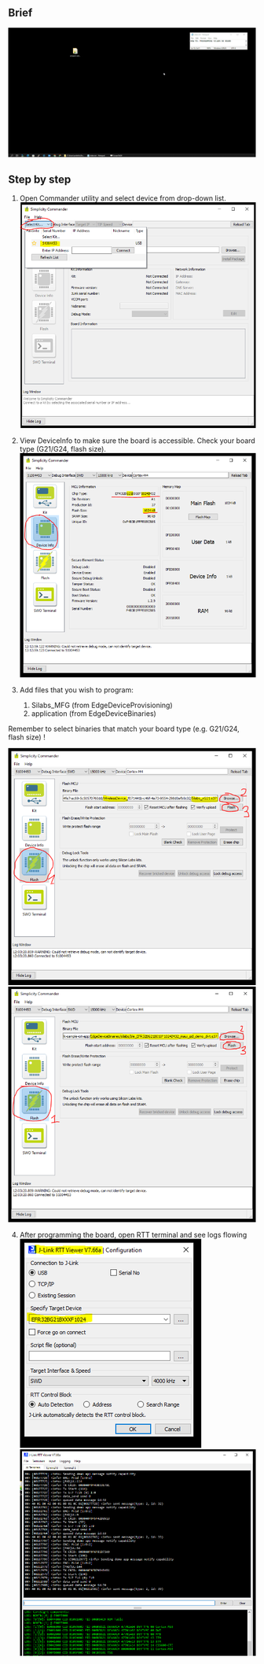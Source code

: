 ## Brief
![Alt text]( ./00_TLDR_Silabs_programming.gif "How to program SiLabs DK board")

## Step by step
1) Open Commander utility and select device from drop-down list.
![Alt text]( ./01_open_and_select_kit.PNG)

2) View DeviceInfo to make sure the board is accessible. Check your board type (G21/G24, flash size).
![Alt text]( ./02_view_device_info.PNG)

3) Add files that you wish to program:  
   1) Silabs_MFG (from EdgeDeviceProvisioning)
   2) application (from EdgeDeviceBinaries)  

Remember to select binaries that match your board type (e.g. G21/G24, flash size) ! 

![text]( ./03_flash_MFG.PNG )
![text]( ./03b_flash_application.PNG )

4) After programming the board, open RTT terminal and see logs flowing
![Alt text]( ./04_rtt_configure.PNG)
![Alt text]( ./04_rtt_logs_flow.PNG)